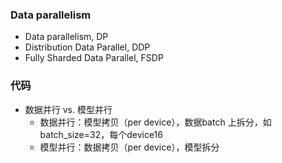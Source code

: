 
### Data parallelism

- Data parallelism, DP
- Distribution Data Parallel, DDP
- Fully Sharded Data Parallel, FSDP


### 代码

- 数据并行 vs. 模型并行
    - 数据并行：模型拷贝（per device），数据batch 上拆分，如batch_size=32，每个device16
    - 模型并行：数据拷贝（per device），模型拆分
